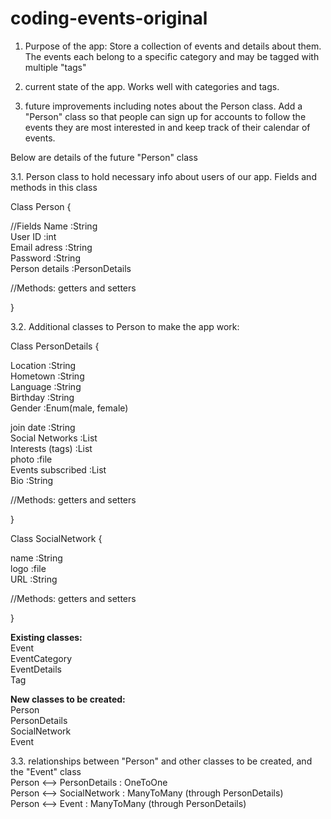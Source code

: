 # coding-events-original

1. Purpose of the app:
Store a collection of events and details about them. The events each belong to a specific category and may be tagged with multiple "tags"
 
2. current state of the app.
Works well with categories and tags.

3. future improvements including notes about the Person class.
Add a "Person" class so that people can sign up for accounts to follow the events they are most interested in and keep track of their calendar of events. 

Below are details of the future "Person" class

3.1.
Person class to hold necessary info about users of our app. 
Fields and methods in this class

Class Person {

//Fields
Name			:String<br>
User ID			:int<br>
Email adress		:String<br>
Password		:String<br>
Person details		:PersonDetails<br>

//Methods: getters and setters

}

3.2.
Additional classes to Person to make the app work:

Class PersonDetails {

Location		:String<br>
Hometown		:String<br>
Language		:String<br>
Birthday		:String<br>
Gender			:Enum(male, female) <br>

join date		:String<br>
Social Networks		:List<SocialNetwork><br>
Interests (tags)	:List<Tag><br>
photo			:file<br>
Events subscribed	:List<Event><br>
Bio			:String<br>

//Methods: getters and setters

}

Class SocialNetwork {

name	:String<br>
logo	:file<br>
URL	:String<br>

//Methods: getters and setters

}


<strong>Existing classes:</strong><br>
Event<br>
EventCategory<br>
EventDetails<br>
Tag<br>

<strong>New classes to be created:</strong><br>
Person <br>
PersonDetails<br>
SocialNetwork<br>
Event<br>

3.3.
relationships between "Person" and other classes to be created, and the "Event" class<br>
Person <--> PersonDetails	: OneToOne<br>
Person <--> SocialNetwork	: ManyToMany	(through PersonDetails)<br>
Person <--> Event		: ManyToMany	(through PersonDetails)<br>
